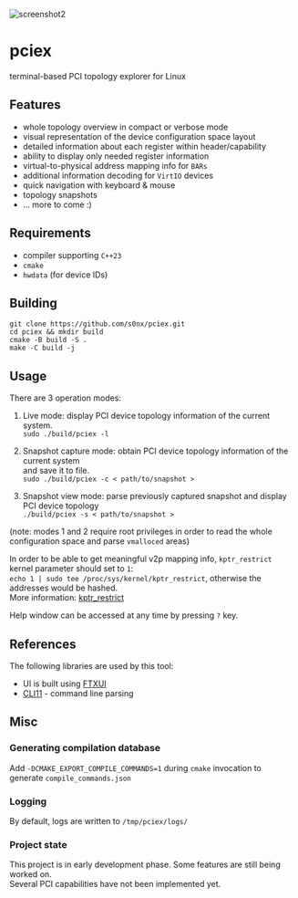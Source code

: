 ![screenshot2](https://github.com/user-attachments/assets/77084ede-db82-49ee-8f02-c19f53404eb3)

# pciex
terminal-based PCI topology explorer for Linux

## Features
 * whole topology overview in compact or verbose mode
 * visual representation of the device configuration space layout
 * detailed information about each register within header/capability
 * ability to display only needed register information
 * virtual-to-physical address mapping info for `BARs`
 * additional information decoding for `VirtIO` devices
 * quick navigation with keyboard & mouse
 * topology snapshots
 * ... more to come :)

## Requirements
 * compiler supporting `C++23`
 * `cmake`
 * `hwdata` (for device IDs)

## Building
```
git clone https://github.com/s0nx/pciex.git
cd pciex && mkdir build
cmake -B build -S .
make -C build -j
```

## Usage
There are 3 operation modes:
1. Live mode: display PCI device topology information of the current system.  
   `sudo ./build/pciex -l`

2. Snapshot capture mode: obtain PCI device topology information of the current system  
   and save it to file.  
   `sudo ./build/pciex -c < path/to/snapshot >`

2. Snapshot view mode: parse previously captured snapshot and display PCI device topology  
   `./build/pciex -s < path/to/snapshot >`

(note: modes 1 and 2 require root privileges in order to read the whole configuration space and parse `vmalloced` areas)  

In order to be able to get meaningful v2p mapping info, `kptr_restrict` kernel parameter should set to `1`:   
`echo 1 | sudo tee /proc/sys/kernel/kptr_restrict`, otherwise the addresses would be hashed.  
More information: [kptr_restrict](https://docs.kernel.org/admin-guide/sysctl/kernel.html#kptr-restrict)

Help window can be accessed at any time by pressing `?` key.

## References
The following libraries are used by this tool:
 * UI is built using [FTXUI](https://github.com/ArthurSonzogni/FTXUI)
 * [CLI11](https://github.com/CLIUtils/CLI11) - command line parsing

## Misc
### Generating compilation database
Add `-DCMAKE_EXPORT_COMPILE_COMMANDS=1` during `cmake` invocation to generate `compile_commands.json`
### Logging
By default, logs are written to `/tmp/pciex/logs/`
### Project state
This project is in early development phase. Some features are still being worked on.  
Several PCI capabilities have not been implemented yet.
